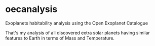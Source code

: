 # oecanalysis
Exoplanets habitability analysis using the Open Exoplanet Catalogue

That's my analysis of all discovered extra solar planets having similar features to Earth in terms of Mass and Temperature.

